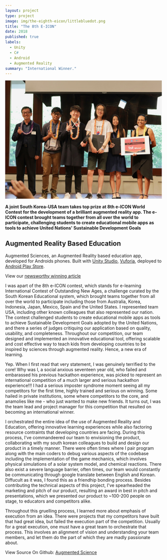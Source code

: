 ```yaml
---
layout: project
type: project
image: img/the-eighth-eicon/littlebluedot.png
title: "The 8th E-ICON"
date: 2018
published: true
labels:
  - Unity
  - C#
  - Android
  - Augmented Reality
summary: "International Winner."
---
```


<div style="text-align: center;">
<img class="img-fluid" src="../img/the-eighth-eicon/award.jpg">
</div>

**A joint South Korea-USA team takes top prize at 8th e-ICON World Contest for the development of a brilliant augmented reality app.  The e-ICON contest brought teams together from all over the world to participate, challenging students to create educational mobile apps as tools to achieve United Nations' Sustainable Development Goals**


## Augmented Reality Based Education

Augmented Sciences, an Augmented Reality based education app, developed for Androids phones. Built with [Unity Studio](https://unity.com/), [Vuforia](https://www.ptc.com/en/products/vuforia), deployed to [Android Play Store](https://play.google.com/store/apps?hl=en_US&gl=US).

View our [newsworthy winning article](https://www.hawaiipublicschools.org/ConnectWithUs/MediaRoom/PressReleases/Pages/8th-e-ICON-winners.aspx)

I was apart of the 8th e-ICON contest, which stands for e-learning International Contest of Outstanding New Ages, a challenge curated by the South Korean Educational system, which brought teams together from all over the world to participate including those from Australia, Korea, Indonesia, Japan, Mexico, Spain and the United States. I represented team USA, including other known colleagues that also represented our nation. The contest challenged students to create educational mobile apps as tools to achieve Sustainable Development Goals adopted by the United Nations, and there a series of judges critiquing our application based on quality, usability, and completeness. Throughout our competition, our team designed and implemented an innovative educational tool, offering scalable and cost effective way to teach kids from developing countries to be inspired by sciences through augmented reality. Hence, a new era of learning.

Yep. When I first read that very statement, I was genuinely terrified to the core! Why was I, a social anxious seventeen year old, who failed and embarassed his previous hackathon experience, was picked to represent an international competition of a much larger and serious hackathon experience!!! I had a serious imposter syndrome moment seeing all my competitors for the first time, highly trained and serious on winning. Some hailed in private institutions, some where competitors to the core, and anamolies like me - who just wanted to make new friends. It turns out, I was the team lead and project manager for this competition that resulted on becoming an international winner.

I orchestrated the entire idea of the use of Augmented Reality and Education, offering innovative learning experiences while also factoring resource contraints that developing countries are facing. During this process, I've commandeered our team to envisioning the product, collaborating with my south korean colleagues to build and design our product in a timely manner. There were often times where I pair program along with the main coders to debug various aspects of the codebase including the implementation of the game mechanics, which involves physical simulations of a solar system model, and chemical reactions. There also exist a severe language barrier, often times, our team would constantly be communicating through google translate between English and Korean. Diffucult as it was, I found this as a friendhip bonding process. Besides contributing the technical aspects of this project, I've spearheaded the marketing and pitch of our product, resulting an award in best in pitch and presentations, which we presented our product to ~100-200 people on stage, to educators and competitors alike.

Throughout this gruelling process, I learned more about emphasis of execution from an idea. There were projects that my competitors have built that had great idea, but failed the execution part of the competition. Usually for a great execution, one must have a great team to orchestrate that process. This involves an alignment of vision and understanding your team members, and let them do the part of which they are madly passionate about.


View Source On Github: <a href="https://github.com/caslabs/8th-E-Icon">Augmented Science</a>
